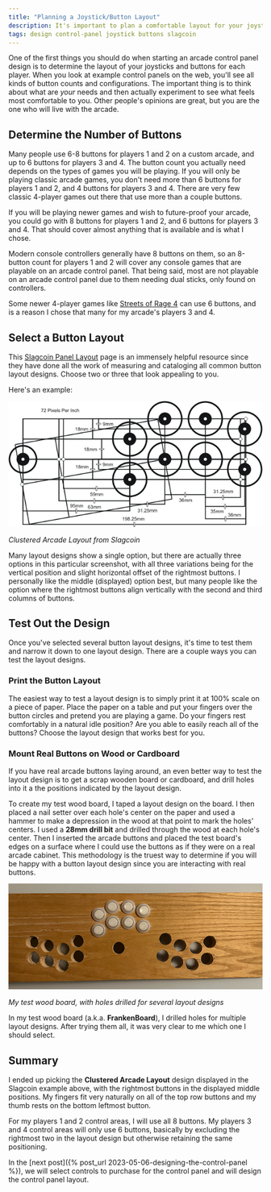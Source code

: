 ```yaml
---
title: "Planning a Joystick/Button Layout"
description: It's important to plan a comfortable layout for your joystick and button arrangement.
tags: design control-panel joystick buttons slagcoin
---
```


One of the first things you should do when starting an arcade control panel design is to determine the layout of your joysticks and buttons for each player.  When you look at example control panels on the web, you'll see all kinds of button counts and configurations.  The important thing is to think about what are *your* needs and then actually experiment to see what feels most comfortable to you.  Other people's opinions are great, but you are the one who will live with the arcade.

## Determine the Number of Buttons

Many people use 6-8 buttons for players 1 and 2 on a custom arcade, and up to 6 buttons for players 3 and 4.  The button count you actually need depends on the types of games you will be playing.  If you will only be playing classic arcade games, you don't need more than 6 buttons for players 1 and 2, and 4 buttons for players 3 and 4.  There are very few classic 4-player games out there that use more than a couple buttons.

If you will be playing newer games and wish to future-proof your arcade, you could go with 8 buttons for players 1 and 2, and 6 buttons for players 3 and 4.  That should cover almost anything that is available and is what I chose.

Modern console controllers generally have 8 buttons on them, so an 8-button count for players 1 and 2 will cover any  console games that are playable on an arcade control panel.  That being said, most are not playable on an arcade control panel due to them needing dual sticks, only found on controllers.

Some newer 4-player games like [Streets of Rage 4](https://store.steampowered.com/app/985890/Streets_of_Rage_4/) can use 6 buttons, and is a reason I chose that many for my arcade's players 3 and 4.

## Select a Button Layout

This [Slagcoin Panel Layout](https://www.slagcoin.com/joystick/layout.html) page is an immensely helpful resource since they have done all the work of measuring and cataloging all common button layout designs.  Choose two or three that look appealing to you.

Here's an example:

![Clustered Arcade Layout](/assets/images/posts/2023-01-04-slagcoin-clustered-arcade-layout.png)

*Clustered Arcade Layout from Slagcoin*

Many layout designs show a single option, but there are actually three options in this particular screenshot, with all three variations being for the vertical position and slight horizontal offset of the rightmost buttons.  I personally like the middle (displayed) option best, but many people like the option where the rightmost buttons align vertically with the second and third columns of buttons.

## Test Out the Design

Once you've selected several button layout designs, it's time to test them and narrow it down to one layout design.  There are a couple ways you can test the layout designs.

### Print the Button Layout

The easiest way to test a layout design is to simply print it at 100% scale on a piece of paper.  Place the paper on a table and put your fingers over the button circles and pretend you are playing a game.  Do your fingers rest comfortably in a natural idle position?  Are you able to easily reach all of the buttons?  Choose the layout design that works best for you.

### Mount Real Buttons on Wood or Cardboard

If you have real arcade buttons laying around, an even better way to test the layout design is to get a scrap wooden board or cardboard, and drill holes into it a the positions indicated by the layout design.

To create my test wood board, I taped a layout design on the board.  I then placed a nail setter over each hole's center on the paper and used a hammer to make a depression in the wood at that point to mark the holes' centers.  I used a **28mm drill bit** and drilled through the wood at each hole's center.  Then I inserted the arcade buttons and placed the test board's edges on a surface where I could use the buttons as if they were on a real arcade cabinet.  This methodology is the truest way to determine if you will be happy with a button layout design since you are interacting with real buttons.

![Test Wood board](/assets/images/posts/2023-01-04-test-wood-board.jpg)

*My test wood board, with holes drilled for several layout designs*

In my test wood board (a.k.a. **FrankenBoard**), I drilled holes for multiple layout designs.  After trying them all, it was very clear to me which one I should select.

## Summary

I ended up picking the **Clustered Arcade Layout** design displayed in the Slagcoin example above, with the rightmost buttons in the displayed middle positions.  My fingers fit very naturally on all of the top row buttons and my thumb rests on the bottom leftmost button.

For my players 1 and 2 control areas, I will use all 8 buttons.  My players 3 and 4 control areas will only use 6 buttons, basically by excluding the rightmost two in the layout design but otherwise retaining the same positioning.

In the [next post]({% post_url 2023-05-06-designing-the-control-panel %}), we will select controls to purchase for the control panel and will design the control panel layout.

